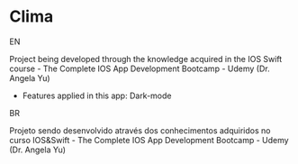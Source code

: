 # Clima

EN

 Project being developed through the knowledge acquired in the IOS Swift course - The Complete IOS App Development Bootcamp - Udemy (Dr. Angela Yu)
 
 * Features applied in this app:
 Dark-mode 
 
 
 BR
 
 Projeto sendo desenvolvido através dos conhecimentos adquiridos no curso IOS&Swift - The Complete IOS App Development Bootcamp - Udemy (Dr. Angela Yu)
 
 
 
